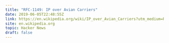 ```yaml
---
title: "RFC-1149: IP over Avian Carriers"
date: 2019-06-05T22:48:55Z
link: https://en.wikipedia.org/wiki/IP_over_Avian_Carriers?utm_medium=RSS&utm_source=hune
site: en.wikipedia.org
topic: Hacker News
draft: false
---
```


